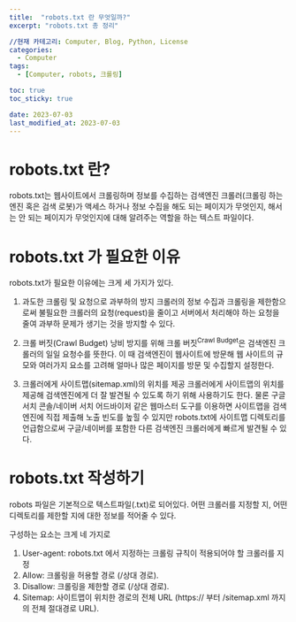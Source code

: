 ```yaml
---
title:  "robots.txt 란 무엇일까?"
excerpt: "robots.txt 총 정리"

//현재 카테고리: Computer, Blog, Python, License
categories:
  - Computer
tags:
  - [Computer, robots, 크롤링]

toc: true
toc_sticky: true

date: 2023-07-03
last_modified_at: 2023-07-03
---
```


# robots.txt 란?
robots.txt는 웹사이트에서 크롤링하며 정보를 수집하는 검색엔진 크롤러(크롤링 하는 엔진 혹은 검색 로봇)가 액세스 하거나 정보 수집을 해도 되는 페이지가 무엇인지, 해서는 안 되는 페이지가 무엇인지에 대해 알려주는 역할을 하는 텍스트 파일이다. 

# robots.txt 가 필요한 이유
robots.txt가 필요한 이유에는 크게 세 가지가 있다.

1. 과도한 크롤링 및 요청으로 과부하의 방지
크롤러의 정보 수집과 크롤링을 제한함으로써 불필요한 크롤러의 요청(request)을 줄이고 서버에서 처리해야 하는 요청을 줄여 과부하 문제가 생기는 것을 방지할 수 있다.

2. 크롤 버짓(Crawl Budget) 낭비 방지를 위해
크롤 버짓<sup>Crawl Budget</sup>은 검색엔진 크롤러의 일일 요청수를 뜻한다. 이 때 검색엔진이 웹사이트에 방문해 웹 사이트의 규모와 여러가지 요소를 고려해 얼마나 많은 페이지를 방문 및 수집할지 설정한다.

3. 크롤러에게 사이트맵(sitemap.xml)의 위치를 제공
크롤러에게 사이트맵의 위치를 제공해 검색엔진에게 더 잘 발견될 수 있도록 하기 위해 사용하기도 한다. 물론 구글 서치 콘솔/네이버 서치 어드바이저 같은 웹마스터 도구를 이용하면 사이트맵을 검색 엔진에 직접 제출해 노출 빈도를 높힐 수 있지만 robots.txt에 사이트맵 디렉토리를 언급함으로써 구글/네이버를 포함한 다른 검색엔진 크롤러에게 빠르게 발견될 수 있다.

# robots.txt 작성하기
robots 파일은 기본적으로 텍스트파일(.txt)로 되어있다. 어떤 크롤러를 지정할 지, 어떤 디렉토리를 제한할 지에 대한 정보를 적어줄 수 있다.

구성하는 요소는 크게 네 가지로

1. User-agent: robots.txt 에서 지정하는 크롤링 규칙이 적용되어야 할 크롤러를 지정
2. Allow: 크롤링을 허용할 경로 (/상대 경로).
3. Disallow: 크롤링을 제한할 경로 (/상대 경로).
4. Sitemap: 사이트맵이 위치한 경로의 전체 URL (https:// 부터 /sitemap.xml 까지의 전체 절대경로 URL).